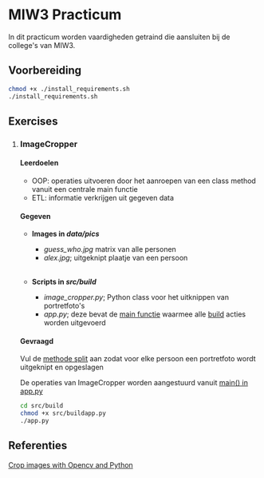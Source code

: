 MIW3 Practicum
==============================
In dit practicum worden vaardigheden getraind die aansluiten bij de college's van MIW3.

## Voorbereiding

```bash
chmod +x ./install_requirements.sh
./install_requirements.sh
```

## Exercises

<ol>

<li>

### ImageCropper

#### Leerdoelen
<ul>
<li>OOP: operaties uitvoeren door het aanroepen van een class method vanuit een centrale main functie</li>
<li>ETL: informatie verkrijgen uit gegeven data</li>
</ul>

#### Gegeven

<ul>

<li>

**Images in <i>data/pics</i>**  
- <i>guess_who.jpg</i> matrix van alle personen
- <i>alex.jpg</i>; uitgeknipt plaatje van een persoon 
</li><br>

<li>

**Scripts in <i>src/build</i>** 
- <i>image_cropper.py</i>; Python class voor het uitknippen van portretfoto's
- <i>app.py</i>; deze bevat de <u>main functie</u> waarmee alle <u>build</u> acties worden uitgevoerd
</li>

</ul>

#### Gevraagd

<p>Vul de <u>methode split</u> aan zodat voor elke persoon een portretfoto wordt uitgeknipt en opgeslagen

De operaties van ImageCropper worden aangestuurd vanuit <u>main() in app.py</u> 
```bash
cd src/build
chmod +x src/buildapp.py
./app.py
````

</p>

</li>

</ol>

## Referenties
[Crop images with Opencv and Python](https://www.youtube.com/watch?v=r-pp7flMoQA)